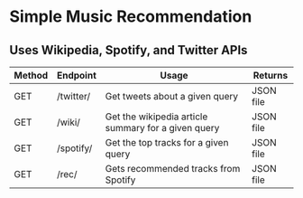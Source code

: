 # Simple Music Recommendation
## Uses Wikipedia, Spotify, and Twitter APIs

| Method | Endpoint          | Usage                                               | Returns   |
|--------|-------------------|-----------------------------------------------------|-----------|
| GET    | /twitter/<queryT> | Get tweets about a given query                      | JSON file |
| GET    | /wiki/<queryW>    | Get the wikipedia article summary for a given query | JSON file |
| GET    | /spotify/<queryS> | Get the top tracks for a given query                | JSON file |
| GET    | /rec/<queryG>     | Gets recommended tracks from Spotify                | JSON file |
